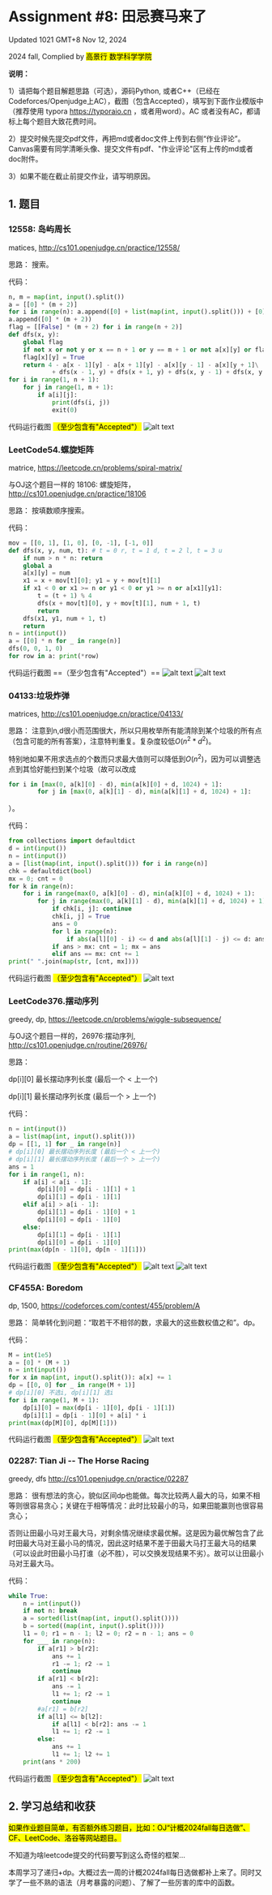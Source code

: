 # Assignment #8: 田忌赛马来了

Updated 1021 GMT+8 Nov 12, 2024

2024 fall, Complied by <mark>高景行 数学科学学院</mark>



**说明：**

1）请把每个题目解题思路（可选），源码Python, 或者C++（已经在Codeforces/Openjudge上AC），截图（包含Accepted），填写到下面作业模版中（推荐使用 typora https://typoraio.cn ，或者用word）。AC 或者没有AC，都请标上每个题目大致花费时间。

2）提交时候先提交pdf文件，再把md或者doc文件上传到右侧“作业评论”。Canvas需要有同学清晰头像、提交文件有pdf、"作业评论"区有上传的md或者doc附件。

3）如果不能在截止前提交作业，请写明原因。



## 1. 题目

### 12558: 岛屿周⻓

matices, http://cs101.openjudge.cn/practice/12558/ 

思路：
搜索。


代码：

```python
n, m = map(int, input().split())
a = [[0] * (m + 2)]
for i in range(n): a.append([0] + list(map(int, input().split())) + [0])
a.append([0] * (m + 2))
flag = [[False] * (m + 2) for i in range(n + 2)]
def dfs(x, y):
    global flag
    if not x or not y or x == n + 1 or y == m + 1 or not a[x][y] or flag[x][y]: return 0
    flag[x][y] = True
    return 4 - a[x - 1][y] - a[x + 1][y] - a[x][y - 1] - a[x][y + 1]\
            + dfs(x - 1, y) + dfs(x + 1, y) + dfs(x, y - 1) + dfs(x, y + 1)
for i in range(1, n + 1):
    for j in range(1, m + 1):
        if a[i][j]:
            print(dfs(i, j))
            exit(0)
```



代码运行截图 <mark>（至少包含有"Accepted"）</mark>
![alt text](WeChat9e063727b483f79470ec9f925165833a-1.jpg)




### LeetCode54.螺旋矩阵

matrice, https://leetcode.cn/problems/spiral-matrix/

与OJ这个题目一样的 18106: 螺旋矩阵，http://cs101.openjudge.cn/practice/18106

思路：
按填数顺序搜索。


代码：

```python
mov = [[0, 1], [1, 0], [0, -1], [-1, 0]]
def dfs(x, y, num, t): # t = 0 r, t = 1 d, t = 2 l, t = 3 u
    if num > n * n: return
    global a
    a[x][y] = num
    x1 = x + mov[t][0]; y1 = y + mov[t][1]
    if x1 < 0 or x1 >= n or y1 < 0 or y1 >= n or a[x1][y1]:
        t = (t + 1) % 4
        dfs(x + mov[t][0], y + mov[t][1], num + 1, t)
        return
    dfs(x1, y1, num + 1, t)
    return
n = int(input())
a = [[0] * n for _ in range(n)]
dfs(0, 0, 1, 0)
for row in a: print(*row)
```



代码运行截图 ==（至少包含有"Accepted"）==
![alt text](WeChat9eaf4ba89e5705e19104eaa9820ce934-1.jpg)
![alt text](WeChatdf44ee370a126f36042fc211344d7381-1.jpg)




### 04133:垃圾炸弹

matrices, http://cs101.openjudge.cn/practice/04133/

思路：
注意到n,d很小而范围很大，所以只用枚举所有能清除到某个垃圾的所有点（包含可能的所有答案），注意特判重复。复杂度较低$O(n^2*d^2)$。

特别地如果不用求选点的个数而只求最大值则可以降低到$O(n ^ 2)$，因为可以调整选点到其恰好能扫到某个垃圾（故可以改成
```python
for i in [max(0, a[k][0] - d), min(a[k][0] + d, 1024) + 1]:
        for j in [max(0, a[k][1] - d), min(a[k][1] + d, 1024) + 1]:
```
）。


代码：

```python
from collections import defaultdict
d = int(input())
n = int(input())
a = [list(map(int, input().split())) for i in range(n)]
chk = defaultdict(bool)
mx = 0; cnt = 0
for k in range(n):
    for i in range(max(0, a[k][0] - d), min(a[k][0] + d, 1024) + 1):
        for j in range(max(0, a[k][1] - d), min(a[k][1] + d, 1024) + 1):
            if chk[i, j]: continue
            chk[i, j] = True
            ans = 0
            for l in range(n):
                if abs(a[l][0] - i) <= d and abs(a[l][1] - j) <= d: ans += a[l][2]
            if ans > mx: cnt = 1; mx = ans
            elif ans == mx: cnt += 1
print(" ".join(map(str, [cnt, mx])))
```



代码运行截图 <mark>（至少包含有"Accepted"）</mark>
![alt text](WeChat49be213d543ceb9a3bc231c2b98693de-1.jpg)




### LeetCode376.摆动序列

greedy, dp, https://leetcode.cn/problems/wiggle-subsequence/

与OJ这个题目一样的，26976:摆动序列, http://cs101.openjudge.cn/routine/26976/

思路：

dp[i][0] 最长摆动序列长度 (最后一个 < 上一个)

dp[i][1] 最长摆动序列长度 (最后一个 > 上一个)


代码：

```python
n = int(input())
a = list(map(int, input().split()))
dp = [[1, 1] for _ in range(n)]
# dp[i][0] 最长摆动序列长度 (最后一个 < 上一个)
# dp[i][1] 最长摆动序列长度 (最后一个 > 上一个)
ans = 1
for i in range(1, n):
    if a[i] < a[i - 1]:
        dp[i][0] = dp[i - 1][1] + 1
        dp[i][1] = dp[i - 1][1]
    elif a[i] > a[i - 1]:
        dp[i][1] = dp[i - 1][0] + 1
        dp[i][0] = dp[i - 1][0]
    else:
        dp[i][1] = dp[i - 1][1]
        dp[i][0] = dp[i - 1][0]
print(max(dp[n - 1][0], dp[n - 1][1]))
```



代码运行截图 <mark>（至少包含有"Accepted"）</mark>
![alt text](WeChat1f2ac9a0b2cac82a595c4386df13c34f-1.jpg)
![alt text](WeChate292a0341e009f1124a3d043ffce0c78-1.jpg)



### CF455A: Boredom

dp, 1500, https://codeforces.com/contest/455/problem/A

思路：
简单转化到问题：“取若干不相邻的数，求最大的这些数权值之和”。dp。


代码：

```python
M = int(1e5)
a = [0] * (M + 1)
n = int(input())
for x in map(int, input().split()): a[x] += 1
dp = [[0, 0] for _ in range(M + 1)]
# dp[i][0] 不选i, dp[i][1] 选i
for i in range(1, M + 1):
    dp[i][0] = max(dp[i - 1][0], dp[i - 1][1])
    dp[i][1] = dp[i - 1][0] + a[i] * i
print(max(dp[M][0], dp[M][1]))

```



代码运行截图 <mark>（至少包含有"Accepted"）</mark>
![alt text](WeChat514aef5399b46f4f137009ba4927ba76-1.jpg)




### 02287: Tian Ji -- The Horse Racing

greedy, dfs http://cs101.openjudge.cn/practice/02287

思路：
很有想法的贪心，貌似区间dp也能做。每次比较两人最大的马，如果不相等则很容易贪心；关键在于相等情况：此时比较最小的马，如果田能赢则也很容易贪心；

否则让田最小马对王最大马，对剩余情况继续求最优解。这是因为最优解包含了此时田最大马对王最小马的情况，因此这时结果不差于田最大马打王最大马的结果（可以设此时田最小马打谁（必不胜），可以交换发现结果不劣）。故可以让田最小马对王最大马。


代码：

```python
while True:
    n = int(input())
    if not n: break
    a = sorted(list(map(int, input().split())))
    b = sorted((map(int, input().split())))
    l1 = 0; r1 = n - 1; l2 = 0; r2 = n - 1; ans = 0
    for ___ in range(n):
        if a[r1] > b[r2]:
            ans += 1
            r1 -= 1; r2 -= 1
            continue
        if a[r1] < b[r2]:
            ans -= 1
            l1 += 1; r2 -= 1
            continue
        #a[r1] = b[r2]
        if a[l1] <= b[l2]:
            if a[l1] < b[r2]: ans -= 1
            l1 += 1; r2 -= 1
        else:
            ans += 1
            l1 += 1; l2 += 1
    print(ans * 200)
```



代码运行截图 <mark>（至少包含有"Accepted"）</mark>
![alt text](WeChata308a57d1e4592e3f66f4f3d7917908a-1.jpg)




## 2. 学习总结和收获

<mark>如果作业题目简单，有否额外练习题目，比如：OJ“计概2024fall每日选做”、CF、LeetCode、洛谷等网站题目。</mark>

不知道为啥leetcode提交的代码要写到这么奇怪的框架...

本周学习了递归+dp。大概过去一周的计概2024fall每日选做都补上来了。同时又学了一些不熟的语法（月考暴露的问题）、了解了一些厉害的库中的函数。



